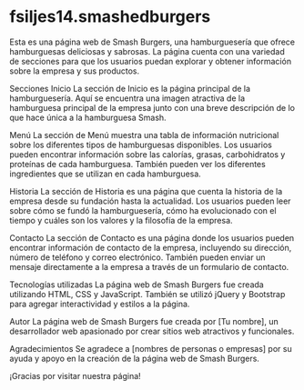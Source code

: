 # fsiljes14.smashedburgers

Esta es una página web de Smash Burgers, una hamburguesería que ofrece hamburguesas deliciosas y sabrosas. La página cuenta con una variedad de secciones para que los usuarios puedan explorar y obtener información sobre la empresa y sus productos.

Secciones
Inicio
La sección de Inicio es la página principal de la hamburguesería. Aquí se encuentra una imagen atractiva de la hamburguesa principal de la empresa junto con una breve descripción de lo que hace única a la hamburguesa Smash.

Menú
La sección de Menú muestra una tabla de información nutricional sobre los diferentes tipos de hamburguesas disponibles. Los usuarios pueden encontrar información sobre las calorías, grasas, carbohidratos y proteínas de cada hamburguesa. También pueden ver los diferentes ingredientes que se utilizan en cada hamburguesa.

Historia
La sección de Historia es una página que cuenta la historia de la empresa desde su fundación hasta la actualidad. Los usuarios pueden leer sobre cómo se fundó la hamburguesería, cómo ha evolucionado con el tiempo y cuáles son los valores y la filosofía de la empresa.

Contacto
La sección de Contacto es una página donde los usuarios pueden encontrar información de contacto de la empresa, incluyendo su dirección, número de teléfono y correo electrónico. También pueden enviar un mensaje directamente a la empresa a través de un formulario de contacto.

Tecnologías utilizadas
La página web de Smash Burgers fue creada utilizando HTML, CSS y JavaScript. También se utilizó jQuery y Bootstrap para agregar interactividad y estilos a la página.

Autor
La página web de Smash Burgers fue creada por [Tu nombre], un desarrollador web apasionado por crear sitios web atractivos y funcionales.

Agradecimientos
Se agradece a [nombres de personas o empresas] por su ayuda y apoyo en la creación de la página web de Smash Burgers.

¡Gracias por visitar nuestra página!